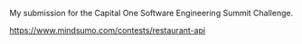 My submission for the Capital One Software Engineering Summit Challenge.

https://www.mindsumo.com/contests/restaurant-api
